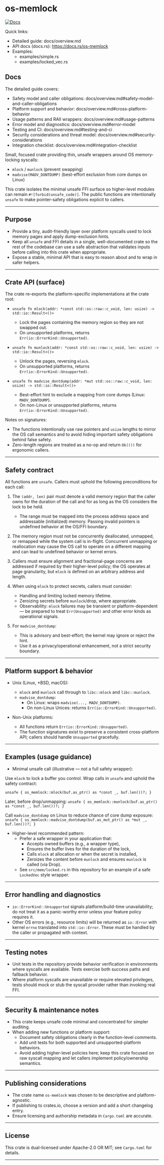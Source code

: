 # os-memlock

[![Docs](https://docs.rs/os-memlock/badge.svg)](https://docs.rs/os-memlock)

Quick links:
- Detailed guide: docs/overview.md
- API docs (docs.rs): https://docs.rs/os-memlock
- Examples:
  - examples/simple.rs
  - examples/locked_vec.rs

## Docs

The detailed guide covers:
- Safety model and caller obligations: docs/overview.md#safety-model-and-caller-obligations
- Platform support and behavior: docs/overview.md#cross-platform-behavior
- Usage patterns and RAII wrappers: docs/overview.md#usage-patterns
- Error model and diagnostics: docs/overview.md#error-model
- Testing and CI: docs/overview.md#testing-and-ci
- Security considerations and threat model: docs/overview.md#security-considerations
- Integration checklist: docs/overview.md#integration-checklist

Small, focused crate providing thin, unsafe wrappers around OS memory-locking syscalls:
- `mlock` / `munlock` (prevent swapping)
- `madvise(MADV_DONTDUMP)` (best-effort exclusion from core dumps on Linux)

This crate isolates the minimal unsafe FFI surface so higher-level modules can remain
`#![forbid(unsafe_code)]`. The public functions are intentionally `unsafe` to make
pointer-safety obligations explicit to callers.

---

## Purpose

- Provide a tiny, audit-friendly layer over platform syscalls used to lock memory pages
  and apply dump-exclusion hints.
- Keep all `unsafe` and FFI details in a single, well-documented crate so the rest of
  the codebase can use a safe abstraction that validates inputs before calling into this
  crate when appropriate.
- Expose a stable, minimal API that is easy to reason about and to wrap in safer helpers.

---

## Crate API (surface)

The crate re-exports the platform-specific implementations at the crate root:

- `unsafe fn mlock(addr: *const std::os::raw::c_void, len: usize) -> std::io::Result<()>`
  - Lock the pages containing the memory region so they are not swapped out.
  - On unsupported platforms, returns `Err(io::ErrorKind::Unsupported)`.

- `unsafe fn munlock(addr: *const std::os::raw::c_void, len: usize) -> std::io::Result<()>`
  - Unlock the pages, reversing `mlock`.
  - On unsupported platforms, returns `Err(io::ErrorKind::Unsupported)`.

- `unsafe fn madvise_dontdump(addr: *mut std::os::raw::c_void, len: usize) -> std::io::Result<()>`
  - Best-effort hint to exclude a mapping from core dumps (Linux: `MADV_DONTDUMP`).
  - On non-Linux or unsupported platforms, returns `Err(io::ErrorKind::Unsupported)`.

Notes on signatures:
- The functions intentionally use raw pointers and `usize` lengths to mirror the OS call
  semantics and to avoid hiding important safety obligations behind false safety.
- Zero-length regions are treated as a no-op and return `Ok(())` for ergonomic callers.

---

## Safety contract

All functions are `unsafe`. Callers must uphold the following preconditions for each call:

1. The `(addr, len)` pair must denote a valid memory region that the caller owns for
   the duration of the call and for as long as the OS considers the lock to be held.
   - The range must be mapped into the process address space and addressable (initialized)
     memory. Passing invalid pointers is undefined behavior at the OS/FFI boundary.

2. The memory region must not be concurrently deallocated, unmapped, or remapped while
   the system call is in-flight. Concurrent unmapping or reallocation may cause the OS
   call to operate on a different mapping and can lead to undefined behavior or kernel
   errors.

3. Callers must ensure alignment and fractional-page concerns are addressed if required
   by their higher-level policy; the OS operates at page granularity, but `mlock` is
   defined on an arbitrary address and length.

4. When using `mlock` to protect secrets, callers must consider:
   - Handling and limiting locked memory lifetime.
   - Zeroizing secrets before `munlock`/drop, where appropriate.
   - Observability: `mlock` failures may be transient or platform-dependent — be prepared
     to treat `Err(Unsupported)` and other error kinds as operational signals.

5. For `madvise_dontdump`:
   - This is advisory and best-effort; the kernel may ignore or reject the hint.
   - Use it as a privacy/operational enhancement, not a strict security boundary.

---

## Platform support & behavior

- Unix (Linux, *BSD, macOS):
  - `mlock` and `munlock` call through to `libc::mlock` and `libc::munlock`.
  - `madvise_dontdump`:
    - On Linux: wraps `madvise(..., MADV_DONTDUMP)`.
    - On non-Linux Unices: returns `Err(io::ErrorKind::Unsupported)`.

- Non-Unix platforms:
  - All functions return `Err(io::ErrorKind::Unsupported)`.
  - The function signatures exist to preserve a consistent cross-platform API; callers
    should handle `Unsupported` gracefully.

---

## Examples (usage guidance)

- Minimal unsafe call (illustrative — not a full safety wrapper):

Use `mlock` to lock a buffer you control. Wrap calls in `unsafe` and uphold the safety contract:

`unsafe { os_memlock::mlock(buf.as_ptr() as *const _, buf.len())?; }`

Later, before drop/unmapping:
`unsafe { os_memlock::munlock(buf.as_ptr() as *const _, buf.len())?; }`

Call `madvise_dontdump` on Linux to reduce chance of core dump exposure:
`unsafe { os_memlock::madvise_dontdump(buf.as_mut_ptr() as *mut _, buf.len())?; }`

- Higher-level recommended pattern:
  - Prefer a safe wrapper in your application that:
    - Accepts owned buffers (e.g., a wrapper type),
    - Ensures the buffer lives for the duration of the lock,
    - Calls `mlock` at allocation or when the secret is installed,
    - Zeroizes the content before `munlock` and ensures `munlock` is called (via Drop).
  - See `src/mem/locked.rs` in this repository for an example of a safe `LockedVec` style wrapper.

---

## Error handling and diagnostics

- `io::ErrorKind::Unsupported` signals platform/build-time unavailability;
  do not treat it as a panic-worthy error unless your feature policy requires it.
- Other OS errors (e.g., resource limits) will be returned as `io::Error` with kernel
  `errno` translated into `std::io::Error`. These must be handled by the caller or
  propagated with context.

---

## Testing notes

- Unit tests in the repository provide behavior verification in environments where
  syscalls are available. Tests exercise both success paths and fallback behavior.
- Where platform syscalls are unavailable or require elevated privileges, tests
  should mock or stub the syscall provider rather than invoking real FFI.

---

## Security & maintenance notes

- This crate keeps unsafe code minimal and concentrated for simpler auditing.
- When adding new functions or platform support:
  - Document safety obligations clearly in the function-level comments.
  - Add unit tests for both supported and unsupported-platform behaviors.
  - Avoid adding higher-level policies here; keep this crate focused on raw syscall
    mapping and let callers implement policy/ownership semantics.

---

## Publishing considerations

- The crate name `os-memlock` was chosen to be descriptive and platform-agnostic.
- If publishing to crates.io, choose a version and add a short changelog entry.
- Ensure licensing and authorship metadata in `Cargo.toml` are accurate.

---

## License

This crate is dual-licensed under Apache-2.0 OR MIT; see `Cargo.toml` for details.

---